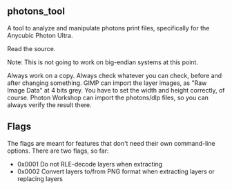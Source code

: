 ## photons_tool

A tool to analyze and manipulate photons print files, specifically for the Anycubic Photon Ultra.

Read the source.

Note: This is not going to work on big-endian systems at this point.

Always work on a copy.
Always check whatever you can check, before and after changing something.
GIMP can import the layer images, as "Raw Image Data" at 4 bits grey.
You have to set the width and height correctly, of course.
Photon Workshop can import the photons/dlp files, so you can always verify
the result there.


Flags
--------------------
The flags are meant for features that don't need their own command-line options. There are
two flags, so far:

* 0x0001	   Do not RLE-decode layers when extracting
* 0x0002	   Convert layers to/from PNG format when extracting layers or replacing layers
